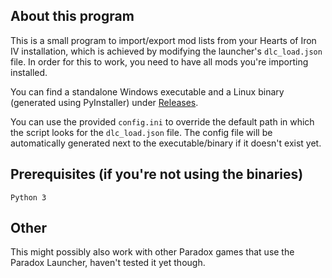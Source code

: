 ## About this program
This is a small program to import/export mod lists from your Hearts of Iron IV installation, which is achieved by modifying the launcher's ``dlc_load.json`` file.
In order for this to work, you need to have all mods you're importing installed.

You can find a standalone Windows executable and a Linux binary (generated using PyInstaller) under [Releases](https://github.com/das-kaesebrot/hoi4modloader/releases).

You can use the provided ``config.ini`` to override the default path in which the script looks for the ``dlc_load.json`` file.
The config file will be automatically generated next to the executable/binary if it doesn't exist yet.

## Prerequisites (if you're not using the binaries)
``Python 3``

## Other
This might possibly also work with other Paradox games that use the Paradox Launcher, haven't tested it yet though.